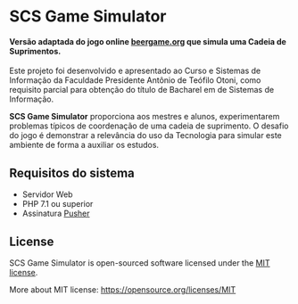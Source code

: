 # SCS Game Simulator

#### Versão adaptada do jogo online [beergame.org](http://www.beergame.org/) que simula uma Cadeia de Suprimentos.

Este projeto foi desenvolvido e apresentado ao Curso e Sistemas de Informação da Faculdade Presidente Antônio de Teófilo Otoni, como requisito parcial para obtenção do título de Bacharel em de Sistemas de Informação.

**SCS Game Simulator** proporciona aos mestres e alunos, experimentarem problemas típicos de coordenação de uma cadeia de suprimento. O desafio do jogo é demonstrar a relevância do uso da Tecnologia para simular este ambiente de forma a auxiliar os estudos.

## Requisitos do sistema

- Servidor Web
- PHP 7.1 ou superior
- Assinatura [Pusher](https://pusher.com/)

## License

SCS Game Simulator is open-sourced software licensed under the [MIT license](LICENSE).

More about MIT license: https://opensource.org/licenses/MIT
